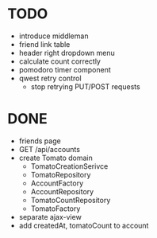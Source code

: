# TODO
- introduce middleman
- friend link table
- header right dropdown menu
- calculate count correctly
- pomodoro timer component
- qwest retry control
  - stop retrying PUT/POST requests

# DONE
- friends page
- GET /api/accounts
- create Tomato domain
  - TomatoCreationSerivce
  - TomatoRepository
  - AccountFactory
  - AccountRepository
  - TomatoCountRepository
  - TomatoFactory
- separate ajax-view
- add createdAt, tomatoCount to account

